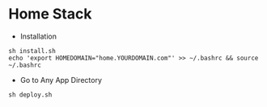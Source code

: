 # Home Stack

* Installation

```
sh install.sh
echo 'export HOMEDOMAIN="home.YOURDOMAIN.com"' >> ~/.bashrc && source ~/.bashrc
```

* Go to Any App Directory  
```
sh deploy.sh
```
